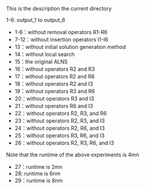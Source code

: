 This is the description the current directory

1-6: output_1 to output_6

- 1-6：without removal operators R1-R6
- 7-12：without insertion operators I1-I6
- 13：without initial solution generation method
- 14：without local search
- 15：the original ALNS
- 16：without operators R2 and R3
- 17：without operators R2 and R6
- 18：without operators R2 and I3
- 19：without operators R3 and R6
- 20：without operators R3 and I3
- 21：without operators R6 and I3
- 22：without operators R2, R3, and R6
- 23：without operators R2, R3, and I3
- 24：without operators R2, R6, and I3
- 25：without operators R3, R6, and I3
- 26：without operators R2, R3, R6, and I3

Note that the runtime of the above experiments is 4mn
- 27：runtime is 2mn
- 28: runtime is 6nm
- 29：runtime is 8nm

